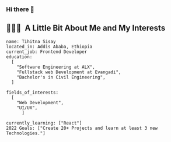 ### Hi there 👋

<h2> 👨🏻‍💻 &nbsp;A Little Bit About Me and My Interests</h2>

```
name: Tihitna Sisay
located_in: Addis Ababa, Ethiopia
current_job: Frontend Developer
education:
  [
    "Software Engineering at ALX",
    "Fullstack web Development at Evangadi",
    "Bachelor's in Civil Engineering",
  ]

fields_of_interests:
  [
    "Web Development",
    "UI/UX",
      ]
  
currently_learning: ["React"]
2022 Goals: ["Create 20+ Projects and learn at least 3 new Technologies."]
```
